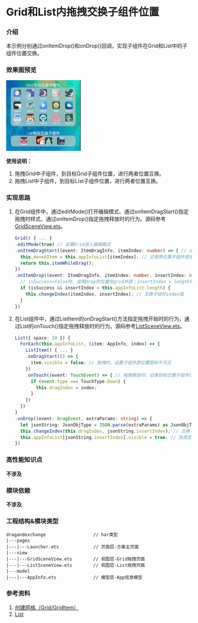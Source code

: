 # Grid和List内拖拽交换子组件位置

### 介绍

本示例分别通过onItemDrop()和onDrop()回调，实现子组件在Grid和List中的子组件位置交换。

### 效果图预览

![demo](../../product/entry/src/main/resources/base/media/drag_and_exchange.gif)

**使用说明：**

1. 拖拽Grid中子组件，到目标Grid子组件位置，进行两者位置互换。
2. 拖拽List中子组件，到目标List子组件位置，进行两者位置互换。

### 实现思路

1. 在Grid组件中，通过editMode()打开编辑模式、通过onItemDragStart()指定拖拽时样式、通过onItemDrop()指定拖拽释放时的行为。源码参考[GridSceneView.ets](./src/main/ets/view/GridSceneView.ets)。

   ```ts
   Grid() { ... }
   .editMode(true) // 设置Grid进入编辑模式
   .onItemDragStart((event: ItemDragInfo, itemIndex: number) => { // 设置拖拽过程中显示的图形
     this.movedItem = this.appInfoList[itemIndex]; // 记录原位置子组件信息
     return this.itemWhileDrag(); 
   })
   .onItemDrop((event: ItemDragInfo, itemIndex: number, insertIndex: number, isSuccess: boolean) => { // 拖拽释放时，触发回调
     // isSuccess=false时，说明drop的位置在grid外部；insertIndex > length时，说明有新增元素的事件发生
     if (isSuccess && insertIndex < this.appInfoList.length) {
       this.changeIndex(itemIndex, insertIndex); // 互换子组件index值
     }
   })
   ```

   

2. 在List组件中，通过ListItem的onDragStart()方法指定拖拽开始时的行为，通过List的onTouch()指定拖拽释放时的行为。源码参考[ListSceneView.ets](./src/main/ets/view/ListSceneView.ets)。

   ```ts
   List({ space: 20 }) {
     ForEach(this.appInfoList, (item: AppInfo, index) => {
       ListItem() { ... }
       .onDragStart(() => {
         item.visible = false; // 拖拽时，设置子组件原位置图标不可见
       })
       .onTouch((event: TouchEvent) => { // 拖拽释放时，记录目标位置子组件index值
         if (event.type === TouchType.Down) {
           this.dragIndex = index;
         }
       })
     })
   }
   .onDrop((event: DragEvent, extraParams: string) => {
     let jsonString: JsonObjType = JSON.parse(extraParams) as JsonObjType; // 通过参数extraParams获取原位置子组件index值
     this.changeIndex(this.dragIndex, jsonString.insertIndex); // 互换子组件index值
     this.appInfoList[jsonString.insertIndex].visible = true; // 完成互换后，设置子组件原位置图标不可见
   })
   ```

   

### 高性能知识点

**不涉及**

### 模块依赖

**不涉及**

### 工程结构&模块类型

```
dragandexchange                  // har类型               
|---pages                                       
|---|---Launcher.ets             // 页面层-方案主页面
|---view                                        
|---|---GridSceneView.ets        // 视图层-Grid拖拽页面             
|---|---ListSceneView.ets        // 视图层-List拖拽页面  
|---model                                     
|---|---AppInfo.ets              // 模型层-App信息模型  
```

### 参考资料

1. [创建网格（Grid/GridItem）](https://docs.openharmony.cn/pages/v4.0/zh-cn/application-dev/ui/arkts-layout-development-create-grid.md/)
2. [List](https://docs.openharmony.cn/pages/v4.0/zh-cn/application-dev/reference/arkui-ts/ts-container-list.md/)
